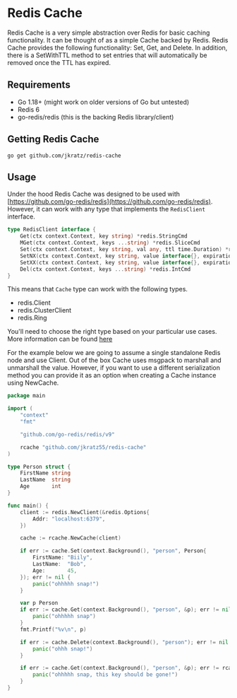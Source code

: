 # Redis Cache

Redis Cache is a very simple abstraction over Redis for basic caching functionality. It can be thought of as a simple Cache backed by Redis. Redis Cache provides the following functionality: Set, Get, and Delete. In addition, there is a SetWithTTL method to set entries that will automatically be removed once the TTL has expired.

## Requirements

* Go 1.18+ (might work on older versions of Go but untested)
* Redis 6
* go-redis/redis (this is the backing Redis library/client)

## Getting Redis Cache

```shell
go get github.com/jkratz/redis-cache
```

## Usage

Under the hood Redis Cache was designed to be used with [https://github.com/go-redis/redis](https://github.com/go-redis/redis). However, it can work with any type that implements the `RedisClient` interface.

```go
type RedisClient interface {
    Get(ctx context.Context, key string) *redis.StringCmd
    MGet(ctx context.Context, keys ...string) *redis.SliceCmd
    Set(ctx context.Context, key string, val any, ttl time.Duration) *redis.StatusCmd
    SetNX(ctx context.Context, key string, value interface{}, expiration time.Duration) *redis.BoolCmd
    SetXX(ctx context.Context, key string, value interface{}, expiration time.Duration) *redis.BoolCmd
    Del(ctx context.Context, keys ...string) *redis.IntCmd
}
```

This means that `Cache` type can work with the following types.

* redis.Client
* redis.ClusterClient
* redis.Ring

You'll need to choose the right type based on your particular use cases. More information can be found [here](https://github.com/go-redis/redis)

For the example below we are going to assume a single standalone Redis node and use Client. Out of the box Cache uses msgpack to marshall and unmarshall the value. However, if you want to use a different serialization method you can provide it as an option when creating a Cache instance using NewCache.

```go
package main

import (
	"context"
	"fmt"

	"github.com/go-redis/redis/v9"

	rcache "github.com/jkratz55/redis-cache"
)

type Person struct {
	FirstName string
	LastName  string
	Age       int
}

func main() {
	client := redis.NewClient(&redis.Options{
		Addr: "localhost:6379",
	})

	cache := rcache.NewCache(client)

	if err := cache.Set(context.Background(), "person", Person{
		FirstName: "Biily",
		LastName:  "Bob",
		Age:       45,
	}); err != nil {
		panic("ohhhhh snap!")
	}

	var p Person
	if err := cache.Get(context.Background(), "person", &p); err != nil {
		panic("ohhhhh snap")
	}
	fmt.Printf("%v\n", p)

	if err := cache.Delete(context.Background(), "person"); err != nil {
		panic("ohhh snap!")
	}

	if err := cache.Get(context.Background(), "person", &p); err != rcache.ErrKeyNotFound {
		panic("ohhhhh snap, this key should be gone!")
	}
}
```